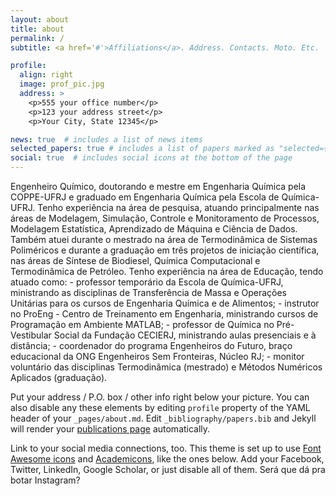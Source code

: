 ```yaml
---
layout: about
title: about
permalink: /
subtitle: <a href='#'>Affiliations</a>. Address. Contacts. Moto. Etc.

profile:
  align: right
  image: prof_pic.jpg
  address: >
    <p>555 your office number</p>
    <p>123 your address street</p>
    <p>Your City, State 12345</p>

news: true  # includes a list of news items
selected_papers: true # includes a list of papers marked as "selected={true}"
social: true  # includes social icons at the bottom of the page
---
```


Engenheiro Químico, doutorando e mestre em Engenharia Química pela COPPE-UFRJ e graduado em Engenharia Química pela Escola de Química-UFRJ. Tenho experiência na área de pesquisa, atuando principalmente nas áreas de Modelagem, Simulação, Controle e Monitoramento de Processos, Modelagem Estatística, Aprendizado de Máquina e Ciência de Dados. Também atuei durante o mestrado na área de Termodinâmica de Sistemas Poliméricos e durante a graduação em três projetos de iniciação científica, nas áreas de Síntese de Biodiesel, Química Computacional e Termodinâmica de Petróleo. Tenho experiência na área de Educação, tendo atuado como: - professor temporário da Escola de Química-UFRJ, ministrando as disciplinas de Transferência de Massa e Operações Unitárias para os cursos de Engenharia Química e de Alimentos; - instrutor no ProEng - Centro de Treinamento em Engenharia, ministrando cursos de Programação em Ambiente MATLAB; - professor de Química no Pré-Vestibular Social da Fundação CECIERJ, ministrando aulas presenciais e à distância; - coordenador do programa Engenheiros do Futuro, braço educacional da ONG Engenheiros Sem Fronteiras, Núcleo RJ; - monitor voluntário das disciplinas Termodinâmica (mestrado) e Métodos Numéricos Aplicados (graduação).

Put your address / P.O. box / other info right below your picture. You can also disable any these elements by editing `profile` property of the YAML header of your `_pages/about.md`. Edit `_bibliography/papers.bib` and Jekyll will render your [publications page](/al-folio/publications/) automatically.

Link to your social media connections, too. This theme is set up to use [Font Awesome icons](http://fortawesome.github.io/Font-Awesome/) and [Academicons](https://jpswalsh.github.io/academicons/), like the ones below. Add your Facebook, Twitter, LinkedIn, Google Scholar, or just disable all of them. Será que dá pra botar Instagram?
